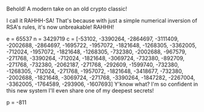 Behold! A modern take on an old crypto classic!

I call it RAHHH-SA! That's because with just a simple numerical inversion of RSA's rules, it's now unbreakable! RAHHH!

e = 65537
n = 3429719
c = [-53102, -3390264, -2864697, -3111409, -2002688, -2864697, -1695722, -1957072, -1821648, -1268305, -3362005, -712024, -1957072, -1821648, -1268305, -732380, -2002688, -967579, -271768, -3390264, -712024, -1821648, -3069724, -732380, -892709, -271768, -732380, -2062187, -271768, -292609, -1599740, -732380, -1268305, -712024, -271768, -1957072, -1821648, -3418677, -732380, -2002688, -1821648, -3069724, -271768, -3390264, -1847282, -2267004, -3362005, -1764589, -293906, -1607693]
Y'know what? I'm so confident in this new system I'll even share one of my deepest secrets!

p = -811